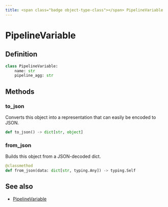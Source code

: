 ```yaml
---
title: <span class="badge object-type-class"></span> PipelineVariable
---
```

# <span class="badge object-type-class"></span> PipelineVariable

## Definition

```python
class PipelineVariable:
    name: str
    pipeline_agg: str
```
## Methods

### <span class="badge object-method"></span> to_json

Converts this object into a representation that can easily be encoded to JSON.

```python
def to_json() -> dict[str, object]
```

### <span class="badge object-method"></span> from_json

Builds this object from a JSON-decoded dict.

```python
@classmethod
def from_json(data: dict[str, typing.Any]) -> typing.Self
```

## See also

 * <span class="badge builder"></span> [PipelineVariable](./builder-PipelineVariable.md)
